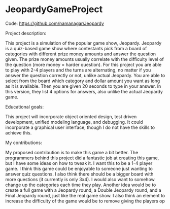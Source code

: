 # JeopardyGameProject

Code: https://github.com/namanagar/Jeopardy

Project description: 

This project is a simulation of the popular game show, Jeopardy. Jeopardy is a quiz-based game show where contestants pick from a board of categories with different prize money amounts and answer the question given. The prize money amounts usually correlate with the difficulty level of the question (more money = harder question). For this project you are able to play with 2-4 players and the turns are alternating, no matter if you answer the question correctly or not, unlike actual Jeopardy. You are able to select from the board which category and dollar amount you want as long as it is available. Then you are given 20 seconds to type in your answer. In this version, they list 4 options for answers, also unlike the actual Jeopardy game. 


Educational goals: 

This project will incorporate object oriented design, test driven development, unified modeling language, and debugging. It could incorporate a graphical user interface, though I do not have the skills to achieve this. 



My contributions: 

My proposed contribution is to make this game a bit better. The programmers behind this project did a fantastic job at creating this game, but I have some ideas on how to tweak it. I want this to be a 1-4 player game. I think this game could be enjoyable to someone just wanting to answer quiz questions. I also think there should be a bigger board with more questions (it currently is only 3x4). I would also want to somehow change up the categories each time they play. Another idea would be to create a full game with a Jeopardy round, a Double Jeopardy round, and a Final Jeopardy round, just like the real game show. I also think an element to increase the difficulty of the game would be to remove giving the players op
